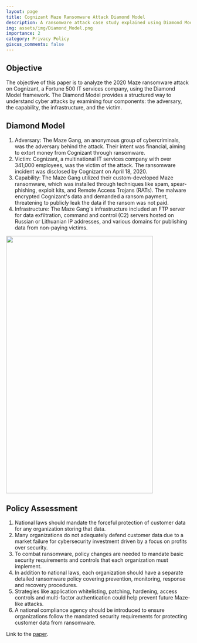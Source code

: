 ```yaml
---
layout: page
title: Cognizant Maze Ransomware Attack Diamond Model
description: A ransomware attack case study explained using Diamond Model.
img: assets/img/Diamond_Model.png
importance: 2
category: Privacy Policy
giscus_comments: false
---
```


## Objective

The objective of this paper is to analyze the 2020 Maze ransomware attack on Cognizant, a Fortune 500 IT services company, using the Diamond Model framework. The Diamond Model provides a structured way to understand cyber attacks by examining four components: the adversary, the capability, the infrastructure, and the victim.

## Diamond Model

1. Adversary: The Maze Gang, an anonymous group of cybercriminals, was the adversary behind the attack. Their intent was financial, aiming to extort money from Cognizant through ransomware.
2. Victim: Cognizant, a multinational IT services company with over 341,000 employees, was the victim of the attack. The ransomware incident was disclosed by Cognizant on April 18, 2020.
3. Capability: The Maze Gang utilized their custom-developed Maze ransomware, which was installed through techniques like spam, spear-phishing, exploit kits, and Remote Access Trojans (RATs). The malware encrypted Cognizant's data and demanded a ransom payment, threatening to publicly leak the data if the ransom was not paid.
4. Infrastructure: The Maze Gang's infrastructure included an FTP server for data exfiltration, command and control (C2) servers hosted on Russian or Lithuanian IP addresses, and various domains for publishing data from non-paying victims.

<img src="../../assets/img/Diamond_Model.png" width="400em" height="700em">

## Policy Assessment

1. National laws should mandate the forceful protection of customer data for any organization storing that data.
2. Many organizations do not adequately defend customer data due to a market failure for cybersecurity investment driven by a focus on profits over security.
3. To combat ransomware, policy changes are needed to mandate basic security requirements and controls that each organization must implement.
4. In addition to national laws, each organization should have a separate detailed ransomware policy covering prevention, monitoring, response and recovery procedures.
5. Strategies like application whitelisting, patching, hardening, access controls and multi-factor authentication could help prevent future Maze-like attacks.
6. A national compliance agency should be introduced to ensure organizations follow the mandated security requirements for protecting customer data from ransomware.

Link to the [paper](https://sidmad1711.github.io/assets/pdf/InfoSec_Policies_Diamond_model_paper.pdf).